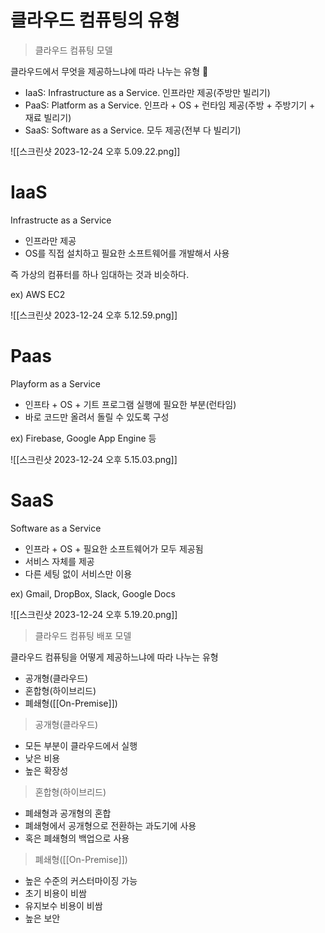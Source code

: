 # 클라우드 컴퓨팅의 유형

> 클라우드 컴퓨팅 모델

클라우드에서 무엇을 제공하느냐에 따라 나누는 유형

- IaaS: Infrastructure as a Service. 인프라만 제공(주방만 빌리기)
- PaaS: Platform as a Service. 인프라 + OS + 런타임 제공(주방 + 주방기기 + 재료 빌리기)
- SaaS: Software as a Service. 모두 제공(전부 다 빌리기)

![[스크린샷 2023-12-24 오후 5.09.22.png]]

# IaaS

Infrastructe as a Service

- 인프라만 제공
- OS를 직접 설치하고 필요한 소프트웨어를 개발해서 사용

즉 가상의 컴퓨터를 하나 임대하는 것과 비슷하다.

ex) AWS EC2

![[스크린샷 2023-12-24 오후 5.12.59.png]]

# Paas

Playform as a Service

- 인프타 + OS + 기트 프로그램 실행에 필요한 부분(런타임)
- 바로 코드만 올려서 돌릴 수 있도록 구성

ex) Firebase, Google App Engine 등

![[스크린샷 2023-12-24 오후 5.15.03.png]]

# SaaS

Software as a Service

- 인프라 + OS + 필요한 소프트웨어가 모두 제공됨
- 서비스 자체를 제공
- 다른 세팅 없이 서비스만 이용

ex) Gmail, DropBox, Slack, Google Docs

![[스크린샷 2023-12-24 오후 5.19.20.png]]

> 클라우드 컴퓨팅 배포 모델

클라우드 컴퓨팅을 어떻게 제공하느냐에 따라 나누는 유형

- 공개형(클라우드)
- 혼합형(하이브리드)
- 폐쇄형([[On-Premise]])

> 공개형(클라우드)

- 모든 부분이 클라우드에서 실행
- 낮은 비용
- 높은 확장성

> 혼합형(하이브리드)

- 폐쇄형과 공개형의 혼합
- 폐쇄형에서 공개형으로 전환하는 과도기에 사용
- 혹은 폐쇄형의 백업으로 사용

> 폐쇄형([[On-Premise]])

- 높은 수준의 커스터마이징 가능
- 초기 비용이 비쌈
- 유지보수 비용이 비쌈
- 높은 보안